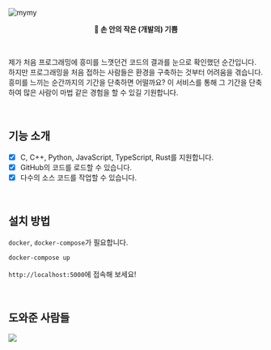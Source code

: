 ![mymy](https://user-images.githubusercontent.com/35596687/161430638-f0b0f125-f785-4e43-b467-56c8a06514dd.jpg)

<p align="center">
    <strong>🌱 손 안의 작은 (개발의) 기쁨</strong>
</p>

<br>

제가 처음 프로그래밍에 흥미를 느꼇던건 코드의 결과를 눈으로 확인했던 순간입니다.
하지만 프로그래밍을 처음 접하는 사람들은 환경을 구축하는 것부터 어려움을 겪습니다.
흥미를 느끼는 순간까지의 기간을 단축하면 어떨까요?
이 서비스를 통해 그 기간을 단축하여 많은 사람이 마법 같은 경험을 할 수 있길 기원합니다.

<br>

## 기능 소개

- [x] C, C++, Python, JavaScript, TypeScript, Rust를 지원합니다.
- [x] GitHub의 코드를 로드할 수 있습니다.
- [x] 다수의 소스 코드를 작업할 수 있습니다.

<br>

## 설치 방법

`docker`, `docker-compose`가 필요합니다.

```bash
docker-compose up
```

`http://localhost:5000`에 접속해 보세요!

<br>

## 도와준 사람들

<a href="https://github.com/baealex/MymyDev/graphs/contributors">
  <img src="https://contributors-img.web.app/image?repo=baealex/MymyDev" />
</a>
